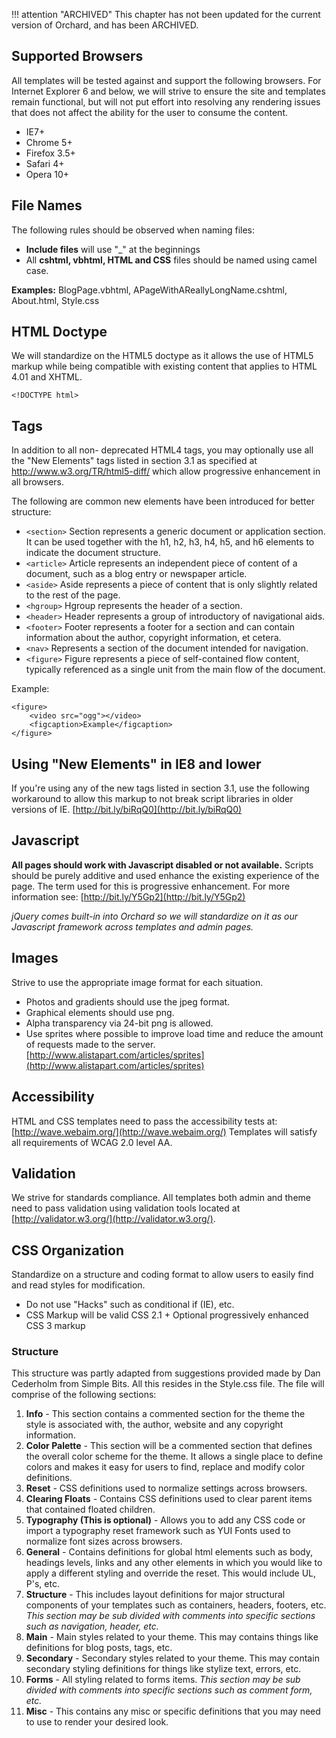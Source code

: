 !!! attention "ARCHIVED"
    This chapter has not been updated for the current version of Orchard, and has been ARCHIVED.

## Supported Browsers

All templates will be tested against and support the following browsers. For Internet Explorer 6 and below, we will strive to ensure the site and templates remain functional, but will not put effort into resolving any rendering issues that does not affect the ability for the user to consume the content.

* IE7+
* Chrome 5+
* Firefox 3.5+
* Safari 4+ 
* Opera 10+

## File Names

The following rules should be observed when naming files:

* **Include files** will use "_" at the beginnings
* All **cshtml, vbhtml, HTML and CSS** files should be named using camel case.

**Examples:** BlogPage.vbhtml, APageWithAReallyLongName.cshtml, About.html, Style.css

## HTML Doctype

We will standardize on the HTML5 doctype as it allows the use of HTML5 markup while being compatible with existing content that applies to HTML 4.01 and XHTML. 

    <!DOCTYPE html>

## Tags

In addition to all non- deprecated HTML4 tags, you may optionally use all the "New Elements" tags listed in section 3.1 as specified at <http://www.w3.org/TR/html5-diff/> which allow progressive enhancement in all browsers.

The following are common new elements have been introduced for better structure:

* `<section>` Section represents a generic document or application section. It can be used together with the h1, h2, h3, h4, h5, and h6 elements to indicate the document structure.
* `<article>` Article represents an independent piece of content of a document, such as a blog entry or newspaper article.
* `<aside>` Aside represents a piece of content that is only slightly related to the rest of the page.
* `<hgroup>` Hgroup represents the header of a section.
* `<header>` Header represents a group of introductory of navigational aids.
* `<footer>` Footer represents a footer for a section and can contain information about the author, copyright information, et cetera.
* `<nav>` Represents a section of the document intended for navigation.
* `<figure>` Figure represents a piece of self-contained flow content, typically referenced as a single unit from the main flow of the document.
  
Example:

    <figure>
        <video src="ogg"></video>
        <figcaption>Example</figcaption>
    </figure>

## Using "New Elements" in IE8 and lower

If you're using any of the new tags listed in section 3.1, use the following workaround to allow this markup to not break script libraries in older versions of IE. [http://bit.ly/biRqQ0](http://bit.ly/biRqQ0)

## Javascript

**All pages should work with Javascript disabled or not available.** Scripts should be purely additive and used enhance the existing experience of the page. The term used for this is progressive enhancement. For more information see: [http://bit.ly/Y5Gp2](http://bit.ly/Y5Gp2)

_jQuery comes built-in into Orchard so we will standardize on it as our Javascript framework across templates and admin pages._

## Images

Strive to use the appropriate image format for each situation.

* Photos and gradients should use the jpeg format.
* Graphical elements should use png.
* Alpha transparency via 24-bit png is allowed.
* Use sprites where possible to improve load time and reduce the amount of requests made to the server. [http://www.alistapart.com/articles/sprites](http://www.alistapart.com/articles/sprites)</td>

## Accessibility

HTML and CSS templates need to pass the accessibility tests at: [http://wave.webaim.org/](http://wave.webaim.org/) Templates will satisfy all requirements of WCAG 2.0 level AA.

## Validation

We strive for standards compliance. All templates both admin and theme need to pass validation using validation tools located at [http://validator.w3.org/](http://validator.w3.org/).

## CSS Organization

Standardize on a structure and coding format to allow users to easily find and read styles for modification.

* Do not use "Hacks" such as conditional if (IE), etc. 
* CSS Markup will be valid CSS 2.1 + Optional progressively enhanced CSS 3 markup

### Structure

This structure was partly adapted from suggestions provided made by Dan Cederholm from Simple Bits. All this resides in the Style.css file. The file will comprise of the following sections:

1. **Info** - This section contains a commented section for the theme the style is associated with, the author, website and any copyright information.
2. **Color Palette** - This section will be a commented section that defines the overall color scheme for the theme. It allows a single place to define colors and makes it easy for users to find, replace and modify color definitions.
3. **Reset** - CSS definitions used to normalize settings across browsers.
4. **Clearing Floats** - Contains CSS definitions used to clear parent items that contained floated children.
5. **Typography (This is optional)** - Allows you to add any CSS code or import a typography reset framework such as YUI Fonts used to normalize font sizes across browsers.
6. **General** - Contains definitions for global html elements such as body, headings levels, links and any other elements in which you would like to apply a different styling and override the reset. This would include UL, P's, etc.
7. **Structure** - This includes layout definitions for major structural components of your templates such as containers, headers, footers, etc. _This section may be sub divided with comments into specific sections such as navigation, header, etc._
8. **Main** - Main styles related to your theme. This may contains things like definitions for blog posts, tags, etc.
9. **Secondary** - Secondary styles related to your theme. This may contain secondary styling definitions for things like stylize text, errors, etc.
10. **Forms** - All styling related to forms items. _This section may be sub divided with comments into specific sections such as comment form, etc._
11. **Misc** - This contains any misc or specific definitions that you may need to use to render your desired look.
